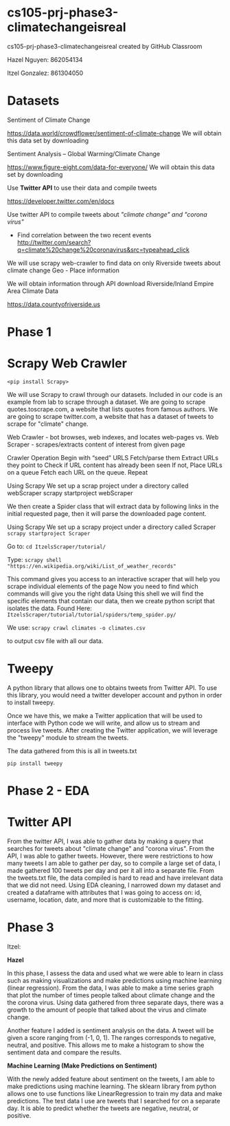 # cs105-prj-phase3-climatechangeisreal
cs105-prj-phase3-climatechangeisreal created by GitHub Classroom

Hazel Nguyen: 862054134

Itzel Gonzalez: 861304050

# Datasets

Sentiment of Climate Change

https://data.world/crowdflower/sentiment-of-climate-change
We will obtain this data set by downloading 


Sentiment Analysis – Global Warming/Climate Change

https://www.figure-eight.com/data-for-everyone/
We will obtain this data set by downloading 


Use **Twitter API** to use their data and compile tweets

https://developer.twitter.com/en/docs

Use twitter API to compile tweets about *"climate change" and "corona virus"*

- Find correlation between the two recent events
http://twitter.com/search?q=climate%20change%20coronavirus&src=typeahead_click


We will use scrapy web-crawler to find data on only Riverside tweets about climate change
Geo - Place information 


We will obtain information through  API download
Riverside/Inland Empire Area Climate Data

https://data.countyofriverside.us

# Phase 1

# Scrapy Web Crawler

`<pip install Scrapy>`

We will use Scrapy to crawl through our datasets. Included in our code is an example from lab to scrape through a dataset.
We are going to scrape quotes.toscrape.com, a website that lists quotes from famous authors. 
We are going to scrape twitter.com, a website that has a dataset of tweets to scrape for "climate" change.


Web Crawler - bot browses, web indexes, and locates web-pages
vs.
Web Scraper - scrapes/extracts content of interest from given page

Crawler Operation
Begin with “seed” URLS
Fetch/parse them
Extract URLs they point to
Check if URL content has already been seen
If not, Place URLs on a queue
Fetch each URL on the queue. Repeat

Using Scrapy
We set up a scrap project under a directory called webScraper
scrapy startproject webScraper

We then create a Spider class that will extract data by following links in the initial requested page, then it will parse the downloaded page content.


Using Scrapy
We set up a scrapy project under a directory called Scraper
`scrapy startproject Scraper`

Go to:
`cd ItzelsScraper/tutorial/`

Type:
`scrapy shell "https://en.wikipedia.org/wiki/List_of_weather_records"`


This command gives you access to an interactive scraper that will help you scrape individual elements of the page
Now you need to find which commands will give you the right data
Using this shell we will find the specific elements that contain our data, 
then we create python script that isolates the data. Found Here: `ItzelsScraper/tutorial/tutorial/spiders/temp_spider.py/`

We use:
`scrapy crawl climates -o climates.csv`

to output csv file with all our data.


# Tweepy

A python library that allows one to obtains tweets from Twitter API. To use this library, you would need a twitter developer account and python in order to install tweepy.

Once we have this, we make a Twitter application that will be used to interface with Python code we will write, and allow us to stream and process live tweets. After creating the Twitter application, we will leverage the "tweepy" module to stream the tweets.

The data gathered from this is all in tweets.txt

`pip install tweepy`

# Phase 2 - EDA 

# Twitter API

From the twitter API, I was able to gather data by making a query that searches for tweets about "climate change" and "corona virus". From the API, I was able to gather tweets. However, there were restrictions to how many tweets I am able to gather per day, so to compile a large set of data, I made gathered 100 tweets per day and per it all into a separate file. From the tweets.txt file, the data compiled is hard to read and have irrelevant data that we did not need. Using EDA cleaning, I narrowed down my dataset and created a dataframe with attributes that I was going to access on: id, username, location, date, and more that is customizable to the fitting. 

# Phase 3

Itzel:

**Hazel** 

In this phase, I assess the data and used what we were able to learn in class such as making visualizations and make predictions using machine learning (linear regression). From the data, I was able to make a time series graph that plot the number of times people talked about climate change and the the corona virus. Using data gathered from three separate days, there was a growth to the amount of people that talked about the virus and climate change. 

Another feature I added is sentiment analysis on the data. A tweet will be given a score ranging from (-1, 0, 1). The ranges corresponds to negative, neutral, and positive. This allows me to make a histogram to show the sentiment data and compare the results. 

**Machine Learning (Make Predictions on Sentiment)**

With the newly added feature about sentiment on the tweets, I am able to make predictions using machine learning. The sklearn library from python allows one to use functions like LinearRegression to train my data and make predictions. The test data I use are tweets that I searched for on a separate day. It is able to predict whether the tweets are negative, neutral, or positive. 

